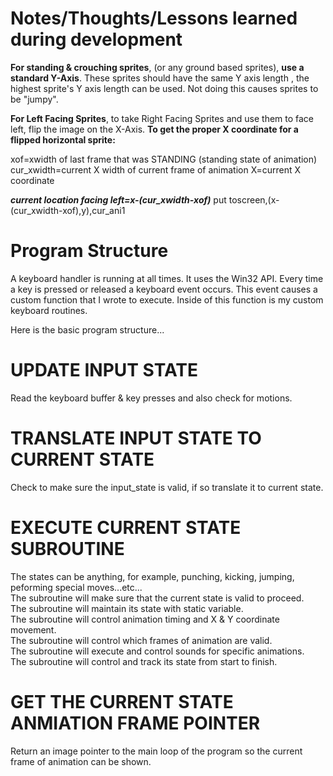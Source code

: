 # Notes/Thoughts/Lessons learned during development

**For standing & crouching sprites**, (or any ground based sprites), **use a standard Y-Axis**. These sprites should have the same Y axis 
length , the highest sprite's Y axis length can be used. Not doing this causes sprites to be "jumpy". 

**For Left Facing Sprites**, to take Right Facing Sprites and use them to face left, flip the image on the X-Axis. 
**To get the proper X coordinate for a flipped horizontal sprite:**

xof=xwidth of last frame that was STANDING (standing state of animation)
cur_xwidth=current X width of current frame of animation
X=current X coordinate

**_current location facing left=x-(cur_xwidth-xof)_**
put toscreen,(x-(cur_xwidth-xof),y),cur_ani1

# Program Structure
A keyboard handler is running at all times. It uses the Win32 API. Every time a key is pressed or released 
a keyboard event occurs. This event causes a custom function that I wrote to execute. Inside of this function
is my custom keyboard routines.

Here is the basic program structure...
# UPDATE INPUT STATE
Read the keyboard buffer & key presses and also check for motions. 
# TRANSLATE INPUT STATE TO CURRENT STATE
Check to make sure the input_state is valid, if so translate it to current state.
# EXECUTE CURRENT STATE SUBROUTINE
The states can be anything, for example, punching, kicking, jumping, peforming special moves...etc...
<br>
The subroutine will make sure that the current state is valid to proceed. 
<br>
The subroutine will maintain its state with static variable.
<br>
The subroutine will control animation timing and X & Y coordinate movement.
<br>
The subroutine will control which frames of animation are valid.
<br>
The subroutine will execute and control sounds for specific animations.
<br>
The subroutine will control and track its state from start to finish.
</br>

# GET THE CURRENT STATE ANMIATION FRAME POINTER
Return an image pointer to the main loop of the program so the current frame of animation can be shown.




